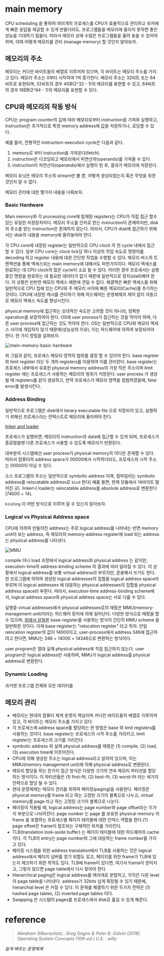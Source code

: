 # main memory

CPU scheduling 을 통하여 여러개의 프로세스를 CPU가 효율적으로 관리하고 유저에게 빠른 응답을 제공할 수 있게 만들더라도, 프로그램들을 메모리에 올리지 못하면 좋은 성능을 기대하기 힘들다. 따라서 메모리 상에 수많은 프로그램들을 올려 놓을 수 있어야 하며, 이때 어떻게 메모리를 관리 (manage memory) 할 것인지 알아보자. 

## 메모리의 주소

메모리는 커다란 바이트들의 배열로 이루어져 있으며, 각 바이트는 메모리 주소를 가지고 있다. 메모리 주소는 0부터 시작하여 1씩 증가한다. 메모리 주소는 32비트 또는 64비트로 표현되며, 32비트의 경우 4GB(2^32 - 1)의 메모리를 표현할 수 있고, 64비트의 경우 16EB(2^64 - 1)의 메모리를 표현할 수 있다.

## CPU와 메모리의 작동 방식

CPU는 program counter의 값에 따라 메모리로부터 instruction을 가져와 실행하고, instruction은 추가적으로 특정 memory address에 값을 저장하거나, 로딩할 수 있다.

예를 들어, 전형적인 instruction-execution cycle은 다음과 같다.

1. memory로 부터 instruction을 가져온다(fetch). 
2. instruction은 디코딩되고 메모리에서 피연산자(operands)를 가져올 수 있다. 
3. instruction이 피연산자(operands)에서 실행이 된 후, 결과가 메모리에 저장된다. 

메모리 유닛은 메모리 주소의 stream만 볼 뿐, 어떻게 생성되었는지 혹은 무엇을 위한 것인지 알 수 없다.

메모리 관리에 대한 몇가지 내용을 다뤄보자.

### Basic Hardware

Main memory와 각 processing core에 탑재된 registers는 CPU가 직접 접근 할수 있는 유일한 저장장치이다. 메모리 주소를 인자로 받는 instruction이 존재하지만, disk의 주소를 받는 instruction은 존재하지 않는다. 따라서, CPU가 disk에 접근하기 위해서는 disk의 내용을 memory에 올려놓아야 한다.

각 CPU core에 내장된 register는 일반적으로 CPU clock 의 한 cycle 내에서 접근 할 수 있다. 일부 CPU core는 clock tick당 하나 이상의 작업 속도로 명령어를 decoding 하고 register 내용에 대한 간단한 작업을 수행할 수 있다. 메모리 버스의 트랜잭션을 통해 액세스되는 main memory에 대해서도 마찬가지이다. 메모리 액세스를 완료하는 데 CPU clock의 많은 cycle이 소요 될 수 있다. 이러한 경우 프로세서는 실행 중인 명령을 완료하는 데 필요한 데이터가 없기 때문에 일반적으로 정지(stall)해야 한다. 이 상황은 빈번한 메모리 액세스 때문에 견딜 수 없다. 해결책은 빠른 액세스를 위해 일반적으로 CPU 칩에 있는 CPU와 주 메모리 사이에 빠른 메모리(Cache)를 추가하는 것이다. CPU에 내장된 캐시를 관리하기 위해 하드웨어는 운영체제의 제어 없이 자동으로 메모리 액세스 속도를 향상시킨다.

physical memory에 접근하는 상대적인 속도만 고려할 것이 아니라, 정확한 operation을 보장하여야 한다. OS에 user process가 접근하는 것을 막아야 하며, 다른 user process에 접근하는 것도 막아야 한다. OS는 일반적으로 CPU와 메모리 엑세스 사이에 개입하지 않기 때문에(성능상의 이유), 이는 하드웨어에 의하여 보장되어야 한다. 한 가지 방법을 살펴보자.

![main-memory-basic-hardware](../image/main-memory-basic-hardware.png)

위 그림과 같이, 프로세스 메모리 영역의 범위를 결정 할 수 있어야 한다. base register와 limit register 라는 두 개의 registers를 이용하여 이를 관리한다. base register는 프로세스 내부에서 유효한 physical memory address의 가장 작은 주소이며 limit register 에는 프로세스가 사용하는 메모리의 범위가 저장된다. user process 가 생성될 때 registers를 같이 생성하고, 만약 프로세스가 메모리 영역을 침범하였을때, fatal error를 발생시킨다. 

### Address Binding

일반적으로 프로그램은 disk에서 binary executable file 으로 저장되어 있고, 실행하기 위해선 프로세스라는 컨텍스트로 메모리에 올라와야 한다.

[linker and loader](./linker-and-loaders.md)

프로세스가 실행되면, 메모리의 instruction과 data에 접근할 수 있게 되며, 프로세스가 종료됐을땐 다른 프로세스가 사용할 수 있도록 메모리가 반환된다. 

대부분의 시스템에선 user process가 physical memory의 어디든 존재할 수 있다. 따라서 컴퓨터의 address space가 00000에서 시작하더라도, 프로세스의 시작 주소는 00000이 아닐 수 있다.

소스 프로그램의 주소는 일반적으로 symbolic address 이며, 컴파일러는 symbolic address를 relocatable address로 `bind` 한다( 예를 들면, 현재 모듈에서 14바이트 떨어진 곳). linker나 loader는 relocatable address를 absolute address로 변환한다(74000 + 14).

`binding` 이 어떤 방식으로 이루어 질 수 있는지 알아보자.

### Logical vs Physical Address space

CPU에 의하여 만들어진 address는 주로 logical address를 나타내는 반면 memory unit이 보는 address, 즉 메모리의 memory-address register에 load 되는 address는 physical address를 나타낸다.

![MMU](/image/main-memory-memory-management-unit.jpeg)

compile 이나 load 과정에서 logical address와 physical address 는 같지만, execution-time의 address-binding scheme 의 결과에 따라 달라질 수 있다. 이 상황에서 logical address를 보통 virtual address라 부르지만, 혼용해서 쓰기도 한다. 한 프로그램에 의하여 생성된 logical addresses의 집합을 logical address space라 부르며 이 logical addresses 에 대응하는 physical addresses의 집합을 physical address space라 부른다. 따라서, execution-time address-binding scheme에서, logical address space와 physical address space는 서로 다를 수 있다.

실행중 virtual addresses에서 physical addresses로의 매핑은 MMU(memory-management unit)이라는 하드웨어 장치에 의해 일어난다. 다양한 방식으로 매핑을 할 수 있으며, [위에서 살펴본](#basic-hardware) base-register를 사용하는 방식이 간단히 MMU scheme 을 일반화한 것이다. 이제 base-register는 "relocation register" 라고 하자. 만일 relocation register의 값이 14000이고, user-process에서 address 346에 접근하려고 한다면, MMU는 346 + 14000 = 14346으로 변환하는 방식이다.

user program은 절대 실제 physical address에 직접 접근하지 않는다. user program은 logical address만 사용하며, MMU가 logical address를 physical address로 변환한다.

### Dynamic Loading

과거엔 프로그램 전체와 모든 데이터를 

## 메모리 관리

- 메모리는 현대의 컴퓨터 체계 운영의 핵심이며 커다란 바이트들의 배열로 이루어져 있고, 각 바이트는 메모리 주소를 가지고 있다.
- 각 프로세스에 address space를 할당하는 한 방법은 base 와 limit registers를 사용하는 것이다. base register는 프로세스의 시작 주소를 가리키고, limit register는 프로세스의 크기를 가리킨다. 
- symbolic address 와 실제 physical address를 매핑은 (1) compile, (2) load, (3) execution time에 이루어진다.
- CPU에 의해 생성된 주소는 logical address라고 알려져 있으며, 이는 MMU(memory management unit)에 의해 physical address로 변환된다.
- 메모리 할당을 하는 한가지 접근 방식은 다양한 크기의 연속 메모리 파티션을 할당하는 방식이다. 이 파티션들은 (1) first-fit, (2) best-fit, (3) worst-fit 라는 세가지 전략으로 할당 될 수 있다. 
- 현대 운영체제는 메모리 관리를 위하여 페이징(paging)을 사용한다. 페이징은 physical memory를 frame 라고 하는 고정된 크기의 블록으로 나누고, virtual memory를 page 라고 하는 고정된 크기의 블록으로 나눈다.
- 페이징이 적용될 때, logical address는 page number와 page offset라는 두가지 부분으로 나뉘어진다. page number 는 page 를 보유한 physical memory 의 frame 을 포함하는 프로세스별 페이지 테이블에 대한 인덱스 역할을 한다.(?) page offset은 frame이 참조되는 구체적인 위치를 가리킨다.
- TLB(translation look-aside buffer) 는 페이지 테이블에 대한 하드웨어의 cache 이다. 각 TLB의 entry는 page number와 그에 대응하는 frame number를 가지고 있다. 
- 페이징 시스템을 위한 address translation에서 TLB를 사용하는 것은 logical address에서 페이지 넘버를 얻기 위함도 있고, 페이지를 위한 frame가 TLB에 있는지 체크하기 위한 목적도 있다. TLB에 frame이 있다면, 여기서 frame이 얻어지고, 그렇지 않으면 page table에서 다시 찾아야 한다.
- Hierarchical paging은 logical address를 여러개로 분할하고, 각각은 다른 level의 page table을 나타낸다. address가 32bits 넘게 확장될 수 있기 때문에, hierarchial level 은 커질 수 있다. 이 문제를 해결하기 위한 두가지 전략은 (1) hashed page tables, (2) inverted page tables 이다.
- Swapping 은 시스템이 pages를 프로세스에서 disk로 옮길 수 있게 해준다.



# reference

> _Abraham Silberschatz , Greg Gagne & Peter B. Galvin (2018). Operating System Concepts (10th ed.) U.S. : willy_


_쉽게 배우는 운영체제_
